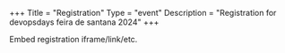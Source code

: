 +++
Title = "Registration"
Type = "event"
Description = "Registration for devopsdays feira de santana 2024"
+++

<div style="width:100%; text-align:left;">

Embed registration iframe/link/etc.
</div></div>
</div>
